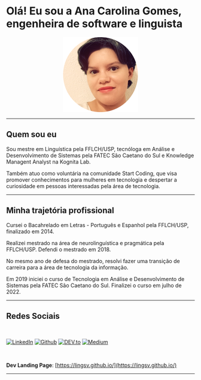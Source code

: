 # Olá! Eu sou a Ana Carolina Gomes, engenheira de software e linguista



<center>

<img height=200 width=200 src="foto.png">

</center>

---
## **Quem sou eu**

Sou mestre em Linguística pela FFLCH/USP, tecnóloga em Análise e Desenvolvimento de Sistemas pela FATEC São Caetano do Sul e Knowledge Managent Analyst na Kognita Lab.

Também atuo como voluntária na comunidade Start Coding, que visa promover conhecimentos para mulheres em tecnologia e despertar a curiosidade em pessoas interessadas pela área de tecnologia.

********************

## **Minha trajetória profissional**

Cursei o Bacahrelado em Letras - Português e Espanhol pela FFLCH/USP, finalizado em 2014.

Realizei mestrado na área de neurolinguística e pragmática pela FFLCH/USP. Defendi o mestrado em 2018.

No mesmo ano de defesa do mestrado, resolvi fazer uma transição de carreira para a área de tecnologia da informação.

Em 2019 iniciei o curso de Tecnologia em Análise e Desenvolvimento de Sistemas pela FATEC São Caetano do Sul. Finalizei o curso em julho de 2022.

---

## **Redes Sociais**

</br>

[![LinkedIn](https://img.shields.io/badge/LinkedIn-0077B5?style=for-the-badge&logo=linkedin&logoColor=white)](https://www.linkedin.com/in/anacarolinagsv/)
[![Github](https://img.shields.io/badge/GitHub-100000?style=for-the-badge&logo=github&logoColor=white)](https://github.com/lingsv/lingsv/)
[![DEV.to](https://img.shields.io/badge/dev.to-0A0A0A?style=for-the-badge&logo=devdotto&logoColor=white)](https://dev.to/lingsv)
[![Medium](https://img.shields.io/badge/Medium-12100E?style=for-the-badge&logo=medium&logoColor=white)](https://gsv-lina.medium.com/)

</br>

**Dev Landing Page**: [https://lingsv.github.io/](https://lingsv.github.io/)

---
